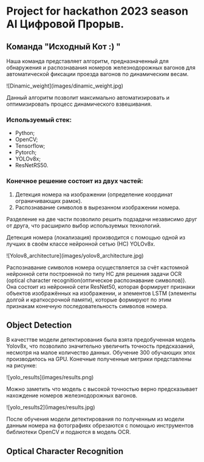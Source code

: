 # Project for hackathon 2023 season AI Цифровой Прорыв.
## Команда "Исходный Кот :) "

Наша команда представляет алгоритм, предназначенный для обнаружения и распознавания номеров железнодорожных вагонов для автоматической фиксации проезда вагонов по динамическим весам.

!⁠[Dinamic_weight]​(images/dinamic_weight.jpg)

Данный алгоритм позволит максимально автоматизировать и оптимизировать процесс динамического взвешивания.

### Используемый стек: 
- Python;
- OpenCV; 
- Tensorflow;
- Pytorch;
- YOLOv8x;
- ResNetRS50.

### Конечное решение состоит из двух частей: 
1) Детекция номера на изображении (определение координат ограничивающих рамок).
2) Распознавание символов в вырезанном изображении номера.

Разделение на две части позволило решить подзадачи независимо друг от друга, что расширило выбор используемых технологий.


Детекция номера (локализация) производится с помощью одной из лучших в своём классе нейронной сетью (НС) YOLOv8x.

![Yolov8_architecture]​(images/yolov8_architecture.jpg) 

Распознавание символов номера осуществляется за счёт кастомной нейронной сети построенной по типу НС для решения задачи OCR (optical character recognition(оптическое распознавание символов)). Она состоит из нейронной сети ResNet50, которая формирует признаки объектов изображённых на изображении, и элементов LSTM (элементы долгой и краткосрочной памяти), которые формируют по этим признакам конечную последовательность символов номера.

## Object Detection

В качесттве модели детектирования была взята предобученная модель Yolov8x, что позволило значительно увеличить точность предсказаний, несмотря на малое количество данных.
Обучение 300 обучающих эпох производилось на GPU.
Конечные полученные метрики представлены на рисунке:

!⁠[yolo_results]​(images/results.png)

Можно заметить что модель с высокой точностью верно предсказывает нахождение номеров железнодорожных вагонов.

!⁠[yolo_results2]​(images/results.jpg)

После обучения модели детектирования по полученным из модели данным номера на фотографиях обрезаются с помощью инструментов библиотеки OpenCV и подаются в модель OCR.

## Optical Character Recognition
